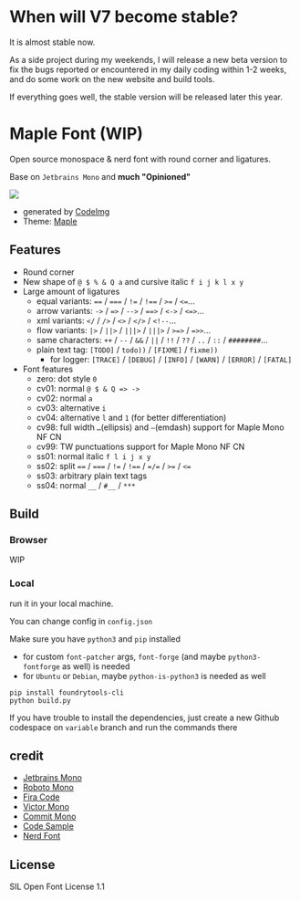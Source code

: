 # When will V7 become stable?

It is almost stable now.

As a side project during my weekends, I will release a new beta version to fix the bugs reported or encountered in my daily coding within 1-2 weeks, and do some work on the new website and build tools.

If everything goes well, the stable version will be released later this year.

# Maple Font (WIP)

Open source monospace & nerd font with round corner and ligatures.

Base on `Jetbrains Mono` and **much "Opinioned"**

![](https://github.com/subframe7536/maple-font/assets/78338239/19383849-6be1-4cfc-9b34-7b33fc047ecf)

- generated by [CodeImg](https://github.com/subframe7536/vscode-codeimg)
- Theme: [Maple](https://github.com/subframe7536/vscode-theme-maple)

## Features

- Round corner
- New shape of `@ $ % & Q a` and cursive italic `f i j k l x y`
- Large amount of ligatures
  - equal variants: `==` / `===` / `!=` / `!==` / `>=` / `<=`...
  - arrow variants: `->` / `=>` / `-->` / `==>` / `<->` / `<=>`...
  - xml variants: `</` / `/>` / `<>` / `</>` / `<!--`...
  - flow variants: `|>` / `||>` / `|||>` / `|||>` / `>=>` / `=>>`...
  - same characters: `++` / `--` / `&&` / `||` / `!!` / `??` / `..` / `::` / `########`...
  - plain text tag: `[TODO]` / `todo))` / `[FIXME]` / `fixme))`
    - for logger: `[TRACE]` / `[DEBUG]` / `[INFO]` / `[WARN]` / `[ERROR]` / `[FATAL]`
- Font features
  - zero: dot style `0`
  - cv01: normal `@ $ & Q => ->`
  - cv02: normal `a`
  - cv03: alternative `i`
  - cv04: alternative `l` and `1` (for better differentiation)
  - cv98: full width `…`(ellipsis) and `—`(emdash) support for Maple Mono NF CN
  - cv99: TW punctuations support for Maple Mono NF CN
  - ss01: normal italic `f l i j x y`
  - ss02: split `==` / `===` / `!=` / `!==` / `=/=` / `>=` / `<=`
  - ss03: arbitrary plain text tags
  - ss04: normal `__` / `#__` / `***`

## Build

### Browser

WIP

### Local

run it in your local machine.

You can change config in `config.json`

Make sure you have `python3` and `pip` installed

- for custom `font-patcher` args, `font-forge` (and maybe `python3-fontforge` as well) is needed
- for `Ubuntu` or `Debian`, maybe `python-is-python3` is needed as well

```shell
pip install foundrytools-cli
python build.py
```

If you have trouble to install the dependencies, just create a new Github codespace on `variable` branch and run the commands there

## credit

- [Jetbrains Mono](https://github.com/JetBrains/JetBrainsMono)
- [Roboto Mono](https://github.com/googlefonts/RobotoMono)
- [Fira Code](https://github.com/tonsky/FiraCode)
- [Victor Mono](https://github.com/rubjo/victor-mono)
- [Commit Mono](https://github.com/eigilnikolajsen/commit-mono)
- [Code Sample](https://github.com/TheRenegadeCoder/sample-programs-website)
- [Nerd Font](https://github.com/ryanoasis/nerd-fonts)

## License

SIL Open Font License 1.1
